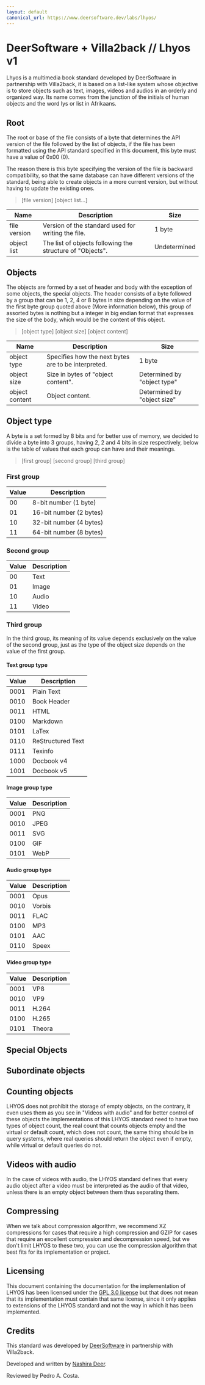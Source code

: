 ```yaml
---
layout: default
canonical_url: https://www.deersoftware.dev/labs/lhyos/
---
```


# DeerSoftware + Villa2back // Lhyos v1

Lhyos is a multimedia book standard developed by DeerSoftware in partnership
with Villa2back, it is based on a list-like system whose objective is to store
objects such as text, images, videos and audios in an orderly and organized way.
Its name comes from the junction of the initials of human objects and the word
lys or list in Afrikaans.

## Root

The root or base of the file consists of a byte that determines the API version of the file followed by the list of objects, if the file has been formatted using the API standard specified in this document, this byte must have a value of 0x00 (0).

The reason there is this byte specifying the version of the file is backward compatibility, so that the same database can have different versions of the standard, being able to create objects in a more current version, but without having to update the existing ones.

> [file version] [object list...]

| Name         | Description                                               | Size         |
| ------------ | --------------------------------------------------------- | ------------ |
| file version | Version of the standard used for writing the file.        | 1 byte       |
| object list  | The list of objects following the structure of "Objects". | Undetermined |

## Objects

The objects are formed by a set of header and body with the exception of some objects, the special objects. The header consists of a byte followed by a group that can be 1, 2, 4 or 8 bytes in size depending on the value of the first byte group quoted above (More information below), this group of assorted bytes is nothing but a integer in big endian format that expresses the size of the body, which would be the content of this object.

> [object type] [object size] [object content]

| Name           | Description                                         | Size                        |
| -------------- | --------------------------------------------------- | --------------------------- |
| object type    | Specifies how the next bytes are to be interpreted. | 1 byte                      |
| object size    | Size in bytes of "object content".                  | Determined by "object type" |
| object content | Object content.                                     | Determined by "object size" |

## Object type

A byte is a set formed by 8 bits and for better use of memory, we decided to divide a byte into 3 groups, having 2, 2 and 4 bits in size respectively, below is the table of values that each group can have and their meanings.

> [first group] [second group] [third group]

### First group

| Value | Description             |
| ----- | ----------------------- |
| 00    | 8-bit number (1 byte)   |
| 01    | 16-bit number (2 bytes) |
| 10    | 32-bit number (4 bytes) |
| 11    | 64-bit number (8 bytes) |

### Second group

| Value | Description |
| ----- | ----------- |
| 00    | Text        |
| 01    | Image       |
| 10    | Audio       |
| 11    | Video       |

### Third group

In the third group, its meaning of its value depends exclusively on the value of the second group, just as the type of the object size depends on the value of the first group.

#### Text group type

| Value | Description       |
| ----- | ----------------- |
| 0001  | Plain Text        |
| 0010  | Book Header       |
| 0011  | HTML              |
| 0100  | Markdown          |
| 0101  | LaTex             |
| 0110  | ReStructured Text |
| 0111  | Texinfo           |
| 1000  | Docbook v4        |
| 1001  | Docbook v5        |

#### Image group type

| Value | Description |
| ----- | ----------- |
| 0001  | PNG         |
| 0010  | JPEG        |
| 0011  | SVG         |
| 0100  | GIF         |
| 0101  | WebP        |

#### Audio group type

| Value | Description |
| ----- | ----------- |
| 0001  | Opus        |
| 0010  | Vorbis      |
| 0011  | FLAC        |
| 0100  | MP3         |
| 0101  | AAC         |
| 0110  | Speex       |

#### Video group type

| Value | Description |
| ----- | ----------- |
| 0001  | VP8         |
| 0010  | VP9         |
| 0011  | H.264       |
| 0100  | H.265       |
| 0101  | Theora      |

## Special Objects

## Subordinate objects

## Counting objects

LHYOS does not prohibit the storage of empty objects, on the contrary, it even uses them as you see in "Videos with audio" and for better control of these objects the implementations of this LHYOS standard need to have two types of object count, the real count that counts objects empty and the virtual or default count, which does not count, the same thing should be in query systems, where real queries should return the object even if empty, while virtual or default queries do not.

## Videos with audio

In the case of videos with audio, the LHYOS standard defines that every audio object after a video must be interpreted as the audio of that video, unless there is an empty object between them thus separating them.

## Compressing

When we talk about compression algorithm, we recommend XZ compressions for cases that require a high compression and GZIP for cases that require an excellent compression and decompression speed, but we don't limit LHYOS to these two, you can use the compression algorithm that best fits for its implementation or project.

## Licensing

This document containing the documentation for the implementation of LHYOS has been licensed under the [GPL 3.0 license](https://www.gnu.org/licenses/gpl-3.0.txt) but that does not mean that its implementation must contain that same license, since it only applies to extensions of the LHYOS standard and not the way in which it has been implemented.

## Credits

This standard was developed by [DeerSoftware](https://www.deersoftware.dev/) in partnership with Villa2back.

Developed and written by [Nashira Deer](https://gitlab.com/NashiraDeer).

Reviewed by Pedro A. Costa.
